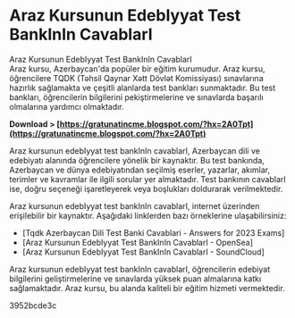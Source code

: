 # Araz Kursunun EdebIyyat Test BankInIn CavablarI
 
 Araz Kursunun EdebIyyat Test BankInIn CavablarI     
Araz kursu, Azerbaycan'da popüler bir eğitim kurumudur. Araz kursu, öğrencilere TQDK (Təhsil Qaynar Xətt Dövlət Komissiyası) sınavlarına hazırlık sağlamakta ve çeşitli alanlarda test bankları sunmaktadır. Bu test bankları, öğrencilerin bilgilerini pekiştirmelerine ve sınavlarda başarılı olmalarına yardımcı olmaktadır.
 
**Download > [https://gratunatincme.blogspot.com/?hx=2A0Tpt](https://gratunatincme.blogspot.com/?hx=2A0Tpt)**


     
Araz kursunun edebIyyat test bankInIn cavablarI, Azerbaycan dili ve edebiyatı alanında öğrencilere yönelik bir kaynaktır. Bu test bankında, Azerbaycan ve dünya edebiyatından seçilmiş eserler, yazarlar, akımlar, terimler ve kavramlar ile ilgili sorular yer almaktadır. Test bankının cavablarI ise, doğru seçeneği işaretleyerek veya boşlukları doldurarak verilmektedir.
     
Araz kursunun edebIyyat test bankInIn cavablarI, internet üzerinden erişilebilir bir kaynaktır. Aşağıdaki linklerden bazı örneklerine ulaşabilirsiniz:
     
- [Tqdk Azerbaycan Dili Test Banki Cavablari - Answers for 2023 Exams]
- [Araz Kursunun EdebIyyat Test BankInIn CavablarI - OpenSea]
- [Araz Kursunun EdebIyyat Test BankInIn CavablarI - SoundCloud]

Araz kursunun edebIyyat test bankInIn cavablarI, öğrencilerin edebiyat bilgilerini geliştirmelerine ve sınavlarda yüksek puan almalarına katkı sağlamaktadır. Araz kursu, bu alanda kaliteli bir eğitim hizmeti vermektedir.

 3952bcde3c
 
